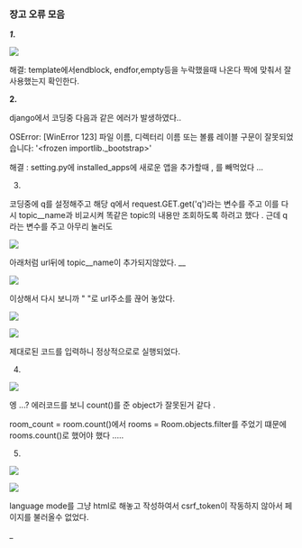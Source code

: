 ### 장고 오류 모음

***1*.**

![](C:\Users\junkyu-laptop\AppData\Roaming\marktext\images\2022-02-18-01-30-40-image.png)

해결: template에서endblock, endfor,empty등을 누락했을때 나온다 짝에 맞춰서 잘 사용했는지 확인한다.



**2.**

django에서 코딩중 다음과 같은 에러가 발생하였다..

OSError: [WinError 123] 파일 이름, 디렉터리 이름 또는 볼륨 레이블 구문이 잘못되었습니다: '<frozen importlib._bootstrap>'

해결 : setting.py에 installed_apps에 새로운 앱을 추가할때 , 를 빼먹었다 ... 



3.

코딩중에 q를 설정해주고 해당 q에서 request.GET.get('q')라는 변수를 주고 이를 다시 topic__name과 비교시켜 똑같은 topic의 내용만 조회하도록 하려고 했다 . 근데 q라는 변수를 주고 아무리 눌러도 

![](C:\Users\junkyu-laptop\AppData\Roaming\marktext\images\2022-02-18-23-21-24-image.png)

아래처럼 url뒤에 topic__name이 추가되지않았다. __

![](C:\Users\junkyu-laptop\AppData\Roaming\marktext\images\2022-02-18-23-21-51-image.png)

이상해서 다시 보니까 " "로 url주소를 끊어 놓았다.

![](C:\Users\junkyu-laptop\AppData\Roaming\marktext\images\2022-02-18-23-22-45-image.png)

![](C:\Users\junkyu-laptop\AppData\Roaming\marktext\images\2022-02-18-23-23-07-image.png)

제대로된 코드를 입력하니 정상적으로로 실행되었다.



4.

![](C:\Users\junkyu-laptop\AppData\Roaming\marktext\images\2022-02-19-02-43-09-image.png)

엥 ...? 에러코드를 보니 count()를 준 object가 잘못된거 같다 .

room_count =  room.count()에서 rooms = Room.objects.filter를 주었기 떄문에 rooms.count()로 했어야 했다 .....



5.

![](C:\Users\junkyu-laptop\AppData\Roaming\marktext\images\2022-02-19-14-49-16-image.png)

![](C:\Users\junkyu-laptop\AppData\Roaming\marktext\images\2022-02-19-15-08-51-image.png)

language mode를 그냥 html로 해놓고 작성하여서 csrf_token이 작동하지 않아서 페이지를 불러올수 없었다.



_
